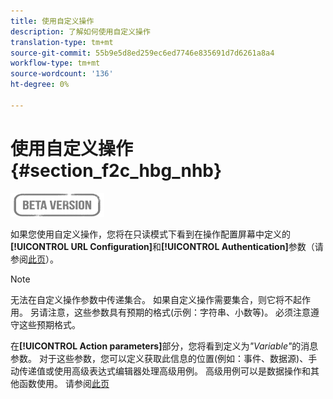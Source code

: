 ```yaml
---
title: 使用自定义操作
description: 了解如何使用自定义操作
translation-type: tm+mt
source-git-commit: 55b9e5d8ed259ec6ed7746e835691d7d6261a8a4
workflow-type: tm+mt
source-wordcount: '136'
ht-degree: 0%

---
```


# 使用自定义操作{#section_f2c_hbg_nhb}

![](../assets/do-not-localize/badge.png)

如果您使用自定义操作，您将在只读模式下看到在操作配置屏幕中定义的&#x200B;**[!UICONTROL URL Configuration]**&#x200B;和&#x200B;**[!UICONTROL Authentication]**&#x200B;参数（请参阅[此页](../action/about-custom-action-configuration.md)）。

>[!NOTE]
>
>无法在自定义操作参数中传递集合。 如果自定义操作需要集合，则它将不起作用。 另请注意，这些参数具有预期的格式(示例：字符串、小数等)。 必须注意遵守这些预期格式。

在&#x200B;**[!UICONTROL Action parameters]**&#x200B;部分，您将看到定义为&#x200B;_&quot;Variable&quot;_&#x200B;的消息参数。 对于这些参数，您可以定义获取此信息的位置(例如：事件、数据源)、手动传递值或使用高级表达式编辑器处理高级用例。 高级用例可以是数据操作和其他函数使用。 请参阅[此页](https://experienceleague.adobe.com/docs/journeys/using/building-advanced-conditions-journeys/expressionadvanced.html)
